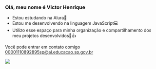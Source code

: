 ### Olá, meu nome é **Victor Henrique**

- Estou estudando na Alura👾
- Estou me desenvolvendo na linguagem JavaScript💻                                                                               
- Utilizo esse espaço para minha organização e compartilhamento dos meu projetos desenvolvidos🤠👍




Você pode entrar em contato comigo
00001110892895sp@al.educacao.sp.gov.br 

![](https://media1.tenor.com/m/bCfpwMjfAi0AAAAC/cat-typing.gif)
